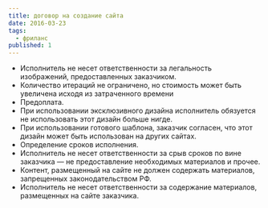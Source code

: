 ```yaml
---
title: договор на создание сайта
date: 2016-03-23
tags:
  - фриланс
published: 1
---
```


<ul>
	<li><span class="name" data-wfid="3f8b9255d31d">Исполнитель не несет ответственности за легальность изображений, предоставленных заказчиком.</span></li>
	<li><span class="name" data-wfid="762a034a2d02">Количество итераций не ограничено, но стоимость может быть увеличена исходя из затраченного времени</span></li>
	<li><span class="name" data-wfid="e5dc00b89c6b">Предоплата.</span></li>
	<li><span class="name" data-wfid="b7b7ac6af271">При использовании эксклюзивного дизайна исполнитель обязуется не использовать этот дизайн больше нигде.</span></li>
	<li><span class="name" data-wfid="def5cf90af08">При использовании готового шаблона, заказчик согласен, что этот дизайн может быть использован на других сайтах.</span></li>
	<li><span class="name" data-wfid="9ea6ba3873e4">Определение сроков исполнения.</span></li>
	<li><span class="name" data-wfid="248e368f3ac2">Исполнитель не несет ответственности за срыв сроков по вине заказчика — не предоставление необходимых материалов и прочее.</span></li>
	<li><span class="name" data-wfid="ca1808e3f018">Контент, размещенный на сайте не должен содержать материалов, запрещенных законодательством РФ.</span></li>
	<li><span class="name" data-wfid="cc80b5675321">Исполнитель не несет ответственности за содержание материалов, размещенных на сайте заказчика.</span></li>
</ul>
